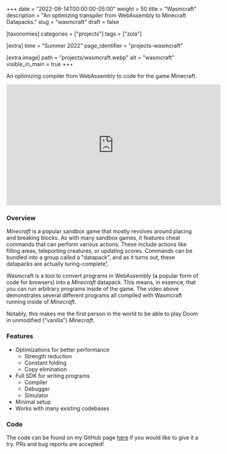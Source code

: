 +++
date = "2022-08-14T00:00:00-05:00"
weight = 50
title = "Wasmcraft"
description = "An optimizing transpiler from WebAssembly to Minecraft Datapacks."
slug = "wasmcraft"
draft = false

[taxonomies]
    categories = ["projects"]
    tags = ["zola"]

[extra]
  time = "Summer 2022"
  page_identifier = "projects-wasmcraft"

[extra.image]
  path = "projects/wasmcraft.webp"
  alt = "wasmcraft"
  visible_in_main = true
+++

An optimizing compiler from WebAssembly to code for the game Minecraft.

<!-- more -->

<iframe width="560" height="315" src="https://www.youtube.com/embed/wCHB1UgwM9o" title="YouTube video player" frameborder="0" allow="accelerometer; autoplay; clipboard-write; encrypted-media; gyroscope; picture-in-picture; web-share" allowfullscreen></iframe>

### Overview

_Minecraft_ is a popular sandbox game that mostly revolves around placing and breaking blocks.
As with many sandbox games, it features cheat commands that can perform various actions.
These include actions like filling areas, teleporting creatures, or updating scores.
Commands can be bundled into a group called a "datapack", and as it turns out,
these datapacks are actually turing-complete[¹](https://xkcd.com/2556/).

Wasmcraft is a tool to convert programs in WebAssembly (a popular form of code for browsers)
into a _Minecraft_ datapack.
This means, in essence, that you can run arbitrary programs inside of the game.
The video above demonstrates several different programs all compiled with Wasmcraft
running inside of _Minecraft_.

Notably, this makes me the first person in the world to be able to play Doom in unmodified ("vanilla") _Minecraft_.

### Features

- Optimizations for better performance
  - Strength reduction
  - Constant folding
  - Copy elimination
- Full SDK for writing programs
  - Compiler
  - Debugger
  - Simulator
- Minimal setup
- Works with many existing codebases

### Code

The code can be found on my GitHub page [here](https://github.com/SuperTails/wasmcraft2) if you would like to give it a try.
PRs and bug reports are accepted!